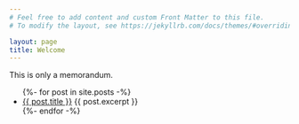 ```yaml
---
# Feel free to add content and custom Front Matter to this file.
# To modify the layout, see https://jekyllrb.com/docs/themes/#overriding-theme-defaults

layout: page
title: Welcome
---
```


This is only a memorandum.

<ul>
  {%- for post in site.posts -%}
    <li>
      <a href="{{ post.url | prepend:site.baseurl }}">{{ post.title }}</a>
      {{ post.excerpt }}
    </li>
  {%- endfor -%}
</ul>

